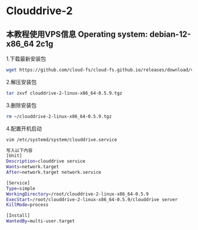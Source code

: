 # Clouddrive-2
## 本教程使用VPS信息 Operating system: debian-12-x86_64 2c1g
1.下载最新安装包
```bash
wget https://github.com/cloud-fs/cloud-fs.github.io/releases/download/v0.5.9/clouddrive-2-linux-x86_64-0.5.9.tgz
```

2.解压安装包
```bash
tar zxvf clouddrive-2-linux-x86_64-0.5.9.tgz 
```

3.删除安装包
```bash
rm ~/clouddrive-2-linux-x86_64-0.5.9.tgz
```
4.配置开机启动
```bash
vim /etc/systemd/system/clouddrive.service

写入以下内容
[Unit]
Description=clouddrive service
Wants=network.target
After=network.target network.service

[Service]
Type=simple
WorkingDirectory=/root/clouddrive-2-linux-x86_64-0.5.9
ExecStart=/root/clouddrive-2-linux-x86_64-0.5.9/clouddrive server
KillMode=process

[Install]
WantedBy=multi-user.target
